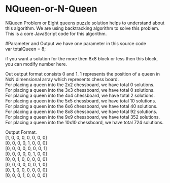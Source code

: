 # NQueen-or-N-Queen
NQueen Problem or Eight queens puzzle solution helps to understand about this algorithm. We are using backtracking algorithm to solve this problem. This is a core JavaScript code for this algorithm.

#Parameter and Output
we have one parameter in this source code   
var totalQueen = 8;   

if you want a solution for the more then 8x8 block or less then this block, you can modify number here.  

Out output format consists 0 and 1. 1 represents the position of a queen in NxN dimensional array which represents chess board.  
For placing a queen into the 2x2 chessboard, we have total 0 solutions.  
For placing a queen into the 3x3 chessboard, we have total 0 solutions.  
For placing a queen into the 4x4 chessboard, we have total 2 solutions.  
For placing a queen into the 5x5 chessboard, we have total 10 solutions.  
For placing a queen into the 6x6 chessboard, we have total 40 solutions.  
For placing a queen into the 8x8 chessboard, we have total 92 solutions.  
For placing a queen into the 9x9 chessboard, we have total 352 solutions.  
For placing a queen into the 10x10 chessboard, we have total 724 solutions.  


Output Format.  
[1, 0, 0, 0, 0, 0, 0, 0]  
[0, 0, 0, 0, 1, 0, 0, 0]  
[0, 0, 0, 0, 0, 0, 0, 1]  
[0, 0, 0, 0, 0, 1, 0, 0]   
[0, 0, 1, 0, 0, 0, 0, 0]  
[0, 0, 0, 0, 0, 0, 1, 0]  
[0, 1, 0, 0, 0, 0, 0, 0]  
[0, 0, 0, 1, 0, 0, 0, 0]  
